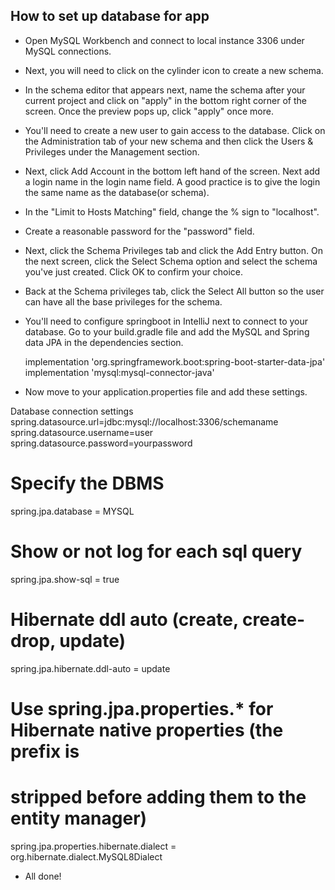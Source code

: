 ## How to set up database for app

* Open MySQL Workbench and connect to local instance 3306 under MySQL connections.

* Next, you will need to click on the cylinder icon to create a new schema.

* In the schema editor that appears next, name the schema after your current project and click on "apply"
  in the bottom right corner of the screen. Once the preview pops up, click "apply" once more.

* You'll need to create a new user to gain access to the database. Click on the Administration tab of your new schema and then
  click the Users & Privileges under the Management section.

* Next, click Add Account in the bottom left hand of the screen. Next add a login
  name in the login name field. A good practice is to give the login the
  same name as the database(or schema).
  
* In the "Limit to Hosts Matching" field, change the % sign to
  "localhost".
  
* Create a reasonable password for the "password" field.

* Next, click the Schema Privileges tab and click the Add Entry button. On the 
  next screen, click the Select Schema option and select the schema
  you've just created. Click OK to confirm your choice.
  
* Back at the Schema privileges tab, click the Select All button
  so the user can have all the base privileges for the schema.
  
* You'll need to configure springboot in IntelliJ next to connect to 
  your database. Go to your build.gradle file and add the MySQL
  and Spring data JPA in the dependencies section.

  implementation 'org.springframework.boot:spring-boot-starter-data-jpa'
  implementation 'mysql:mysql-connector-java'
  
* Now move to your application.properties file and add these settings.

Database connection settings
spring.datasource.url=jdbc:mysql://localhost:3306/schemaname 
spring.datasource.username=user
spring.datasource.password=yourpassword

# Specify the DBMS
spring.jpa.database = MYSQL

# Show or not log for each sql query
spring.jpa.show-sql = true

# Hibernate ddl auto (create, create-drop, update)
spring.jpa.hibernate.ddl-auto = update

# Use spring.jpa.properties.* for Hibernate native properties (the prefix is
# stripped before adding them to the entity manager)
spring.jpa.properties.hibernate.dialect = org.hibernate.dialect.MySQL8Dialect

* All done!
